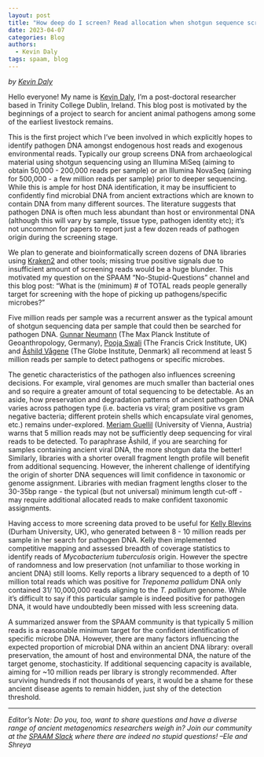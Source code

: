 ```yaml
---
layout: post
title: "How deep do I screen? Read allocation when shotgun sequence screening for ancient pathogens"
date: 2023-04-07
categories: Blog
authors:
  - Kevin Daly
tags: spaam, blog
---
```


_by [Kevin Daly](https://www.tcd.ie/Genetics/molpopgen/kevin_d.php)_


Hello everyone! My name is [Kevin Daly](https://www.tcd.ie/Genetics/molpopgen/kevin_d.php), I’m a post-doctoral researcher based in Trinity College Dublin, Ireland. This blog post is motivated by the beginnings of a project to search for ancient animal pathogens among some of the earliest livestock remains.

This is the first project which I’ve been involved in which explicitly hopes to identify pathogen DNA amongst endogenous host reads and exogenous environmental reads. Typically our group screens DNA from archaeological material using shotgun sequencing using an Illumina MiSeq (aiming to obtain 50,000 - 200,000 reads per sample) or an Illumina NovaSeq (aiming for 500,000 - a few million reads per sample) prior to deeper sequencing. While this is ample for host DNA identification, it may be insufficient to confidently find microbial DNA from ancient extractions which are known to contain DNA from many different sources. The literature suggests that pathogen DNA is often much less abundant than host or environmental DNA (although this will vary by sample, tissue type, pathogen identity etc);  it’s not uncommon for papers to report just a few dozen reads of pathogen origin during the screening stage.

We plan to generate and bioinformatically screen dozens of DNA libraries using [Kraken2](https://github.com/DerrickWood/kraken2) and other tools; missing true positive signals due to insufficient amount of screening reads would be a huge blunder. This motivated my question on the SPAAM “No-Stupid-Questions” channel and this blog post: “What is the (minimum) # of TOTAL reads people generally target for screening with the hope of picking up pathogens/specific microbes?”

Five million reads per sample was a recurrent answer as the typical amount of shotgun sequencing data per sample that could then be searched for pathogen DNA. [Gunnar Neumann](https://www.shh.mpg.de/person/94792/25522) (The Max Planck Institute of Geoanthropology, Germany), [Pooja Swali](https://www.crick.ac.uk/research/find-a-researcher/pooja-swali) (The Francis Crick Institute, UK) and [Åshild Vågene](https://globe.ku.dk/staff-list/?pure=en/persons/644451) (The Globe Institute, Denmark) all recommend at least 5 million reads per sample to detect pathogens or specific microbes.

The genetic characteristics of the pathogen also influences screening decisions. For example, viral genomes are much smaller than bacterial ones and so require a greater amount of total sequencing to be detectable. As an aside, how preservation and degradation patterns of ancient pathogen DNA varies across pathogen type (i.e. bacteria vs viral; gram positive vs gram negative bacteria; different protein shells which encapsulate viral genomes, etc.) remains under-explored. [Meriam Guellil](https://www.heas.at/about/members/meriam-guellil/) (University of Vienna, Austria) warns that 5 million reads may not be sufficiently deep sequencing for viral reads to be detected. To paraphrase Åshild, if you are searching for samples containing ancient viral DNA, the more shotgun data the better! Similarly, libraries with a shorter overall fragment length profile will benefit from additional sequencing. However, the inherent challenge of identifying the origin of shorter DNA sequences will limit confidence in taxonomic or genome assignment. Libraries with median fragment lengths closer to the 30-35bp range - the typical (but not universal) minimum length cut-off - may require additional allocated reads to make confident taxonomic assignments.

Having access to more screening data proved to be useful for [Kelly Blevins](https://www.durham.ac.uk/staff/kelly-blevins/) (Durham University, UK), who generated between 8 - 10 million reads per sample in her search for pathogen DNA. Kelly then implemented competitive mapping and assessed breadth of coverage statistics to identify reads of *Mycobacterium tuberculosis* origin. However the spectre of randomness and low preservation (not unfamiliar to those working in ancient DNA) still looms. Kelly reports a library sequenced to a depth of 10 million total reads which was positive for *Treponema pallidum* DNA only contained 31/ 10,000,000 reads aligning to the *T. pallidum* genome. While it’s difficult to say if this particular sample is indeed positive for pathogen DNA, it would have undoubtedly been missed with less screening data.

A summarized answer from the SPAAM community is that typically 5 million reads is a reasonable minimum target for the confident identification of specific microbe DNA. However, there are many factors influencing the expected proportion of microbial DNA within an ancient DNA library: overall preservation, the amount of host and environmental DNA, the nature of the target genome, stochasticity. If additional sequencing capacity is available, aiming for ~10 million reads per library is strongly recommended. After surviving hundreds if not thousands of years, it would be a shame for these ancient disease agents to remain hidden, just shy of the detection threshold.  



---


*Editor’s Note: Do you, too, want to share questions and have a diverse range of ancient metagenomics researchers weigh in? Join our community at the [SPAAM Slack](https://join.slack.com/t/spaam-community/shared_invite/zt-1sm8wax7r-SbMYaFWSCC_CaTtNBzKwKw) where there are indeed no stupid questions! –Ele and Shreya*
